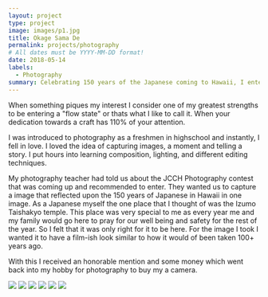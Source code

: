 ```yaml
---
layout: project
type: project
image: images/p1.jpg
title: Okage Sama De
permalink: projects/photography
# All dates must be YYYY-MM-DD format!
date: 2018-05-14
labels:
  - Photography
summary: Celebrating 150 years of the Japanese coming to Hawaii, I entered the JCCH 2018 Photo Contest and awarded honorable mention.  
---
```


When something piques my interest I consider one of my greatest strengths to be entering a "flow state" or thats what I like to call it. When your dedication towards a craft has 110% of your attention. 

I was introduced to photography as a freshmen in highschool and instantly, I fell in love. I loved the idea of capturing images, a moment and telling a story. I put hours into learning composition, lighting, and different editing techniques. 

My photography teacher had told us about the JCCH Photography contest that was coming up and recommended to enter. They wanted us to capture a image that reflected upon the 150 years of Japanese in Hawaii in one image. As a Japanese myself the one place that I thought of was the Izumo Taishakyo temple. This place was very special to me as every year me and my family would go here to pray for our well being and safety for the rest of the year. So I felt that it was only right for it to be here. For the image I took I wanted it to have a film-ish look similar to how it would of been taken 100+ years ago.

With this I received an honorable mention and some money which went back into my hobby for photography to buy my a camera. 


<img class="ui medium right floated rounded image" src="../images/p2.jpeg">
<img class="ui medium right floated rounded image" src="../images/p3.jpeg">
<img class="ui medium right floated rounded image" src="../images/p4.jpeg">
<img class="ui medium right floated rounded image" src="../images/p7.jpeg">
<img class="ui medium right floated rounded image" src="../images/p5.jpeg">
<img class="ui medium right floated rounded image" src="../images/p6.jpeg">


